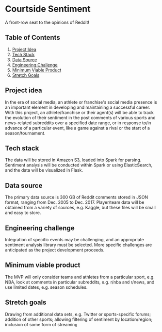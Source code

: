 # Courtside Sentiment
A front-row seat to the opinions of Reddit!

## Table of Contents
1. [Project Idea](README.md#project-idea)
1. [Tech Stack](README.md#tech-stack)
1. [Data Source](README.md#data-source)
1. [Engineering Challenge](README.md#engineering-challenge)
1. [Minimum Viable Product](README.md#minimum-viable-product)
1. [Stretch Goals](README.md#stretch-goals)

## Project idea
In the era of social media, an athlete or franchise's social media presence is an important element in developing and maintaining a successful career. With this project, an athlete/franchise or their agent(s) will be able to track the evolution of their sentiment in the post comments of various sports and news-related subreddits over a specified date range, or in response to/in advance of a particular event, like a game against a rival or the start of a season/tournament.

## Tech stack
The data will be stored in Amazon S3, loaded into Spark for parsing. Sentiment analysis will be conducted within Spark or using ElasticSearch, and the data will be visualized in Flask. 

## Data source
The primary data source is 300 GB of Reddit comments stored in JSON format, ranging from Dec. 2005 to Dec. 2017. Player/team data will be obtained from a variety of sources, e.g. Kaggle, but these files will be small and easy to store.

## Engineering challenge
Integration of specific events may be challenging, and an appropriate sentiment analysis library must be selected. More specific challenges are anticipated as the project development proceeds.

## Minimum viable product
The MVP will only consider teams and athletes from a particular sport, e.g. NBA, look at comments in particular subreddits, e.g. r/nba and r/news, and use limited dates, e.g. season schedules.

## Stretch goals
Drawing from additional data sets, e.g. Twitter or sports-specific forums; addition of other sports; allowing filtering of sentiment by location/region; inclusion of some form of streaming





